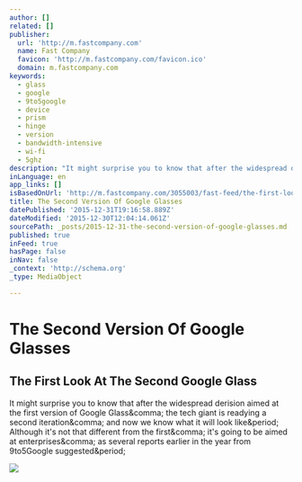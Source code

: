 ```yaml
---
author: []
related: []
publisher:
  url: 'http://m.fastcompany.com'
  name: Fast Company
  favicon: 'http://m.fastcompany.com/favicon.ico'
  domain: m.fastcompany.com
keywords:
  - glass
  - google
  - 9to5google
  - device
  - prism
  - hinge
  - version
  - bandwidth-intensive
  - wi-fi
  - 5ghz
description: "It might surprise you to know that after the widespread derision aimed at the first version of Google Glass, the tech giant is readying a second iteration, and now we know what it will look like. Although it's not that different from the first, it's going to be aimed at enterprises, as several reports earlier in the year from 9to5Google suggested."
inLanguage: en
app_links: []
isBasedOnUrl: 'http://m.fastcompany.com/3055003/fast-feed/the-first-look-at-the-second-google-glass?utm_content=bufferc2816&utm_medium=social&utm_source=twitter.com&utm_campaign=buffer'
title: The Second Version Of Google Glasses
datePublished: '2015-12-31T19:16:58.889Z'
dateModified: '2015-12-30T12:04:14.061Z'
sourcePath: _posts/2015-12-31-the-second-version-of-google-glasses.md
published: true
inFeed: true
hasPage: false
inNav: false
_context: 'http://schema.org'
_type: MediaObject

---
```

# The Second Version Of Google Glasses

<article style=""><h1>The First Look At The Second Google Glass</h1><p>It might surprise you to know that after the widespread derision aimed at the first version of Google Glass&amp;comma; the tech giant is readying a second iteration&amp;comma; and now we know what it will look like&amp;period; Although it's not that different from the first&amp;comma; it's going to be aimed at enterprises&amp;comma; as several reports earlier in the year from 9to5Google suggested&amp;period;</p><img src="http://d.fastcompany.net/multisite_files/fastcompany/imagecache/620x350/poster/2015/12/3055003-poster-p-2-the-first-look-at-the-second-google-glass.jpg" /></article>